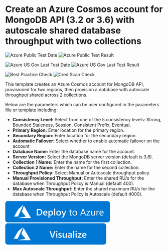 # Create an Azure Cosmos account for MongoDB API (3.2 or 3.6) with autoscale shared database throughput with two collections

![Azure Public Test Date](https://azurequickstartsservice.blob.core.windows.net/badges/101-cosmosdb-mongodb-autoscale/PublicLastTestDate.svg)
![Azure Public Test Result](https://azurequickstartsservice.blob.core.windows.net/badges/101-cosmosdb-mongodb-autoscale/PublicDeployment.svg)

![Azure US Gov Last Test Date](https://azurequickstartsservice.blob.core.windows.net/badges/101-cosmosdb-mongodb-autoscale/FairfaxLastTestDate.svg)
![Azure US Gov Last Test Result](https://azurequickstartsservice.blob.core.windows.net/badges/101-cosmosdb-mongodb-autoscale/FairfaxDeployment.svg)

![Best Practice Check](https://azurequickstartsservice.blob.core.windows.net/badges/101-cosmosdb-mongodb-autoscale/BestPracticeResult.svg)
![Cred Scan Check](https://azurequickstartsservice.blob.core.windows.net/badges/101-cosmosdb-mongodb-autoscale/CredScanResult.svg)

This template creates an Azure Cosmos account for MongoDB API, provisioned for two regions, then provision a database with autoscale throughput shared across 2 collections.

Below are the parameters which can be user configured in the parameters file or template including:

- **Consistency Level:** Select from one of the 5 consistency levels: Strong, Bounded Staleness, Session, Consistent Prefix, Eventual.
- **Primary Region:** Enter location for the primary region.
- **Secondary Region:** Enter location for the secondary region.
- **Automatic Failover:** Select whether to enable automatic failover on the account
- **Database Name:** Enter the database name for the account.
- **Server Version:** Select the MongoDB server version (default is 3.6).
- **Collection 1 Name:** Enter the name for the first collection.
- **Collection 2 Name:** Enter the name for the second collection.
- **Throughput Policy:** Select Manual or Autoscale throughput policy.
- **Manual Provisioned Throughput:** Enter the shared RU/s for the database when Throughput Policy is Manual (default 400).
- **Max Autoscale Throughput:** Enter the shared maximum RU/s for the database when Throughput Policy is Autoscale (default 4000).

[![Deploy To Azure](https://raw.githubusercontent.com/Azure/azure-quickstart-templates/master/1-CONTRIBUTION-GUIDE/images/deploytoazure.svg?sanitize=true)](https://portal.azure.com/#create/Microsoft.Template/uri/https%3A%2F%2Fraw.githubusercontent.com%2FAzure%2Fazure-quickstart-templates%2Fmaster%2F101-cosmosdb-mongodb-autoscale%2Fazuredeploy.json)  [![Visualize](https://raw.githubusercontent.com/Azure/azure-quickstart-templates/master/1-CONTRIBUTION-GUIDE/images/visualizebutton.svg?sanitize=true)](http://armviz.io/#/?load=https%3A%2F%2Fraw.githubusercontent.com%2FAzure%2Fazure-quickstart-templates%2Fmaster%2F101-cosmosdb-mongodb-autoscale%2Fazuredeploy.json)
